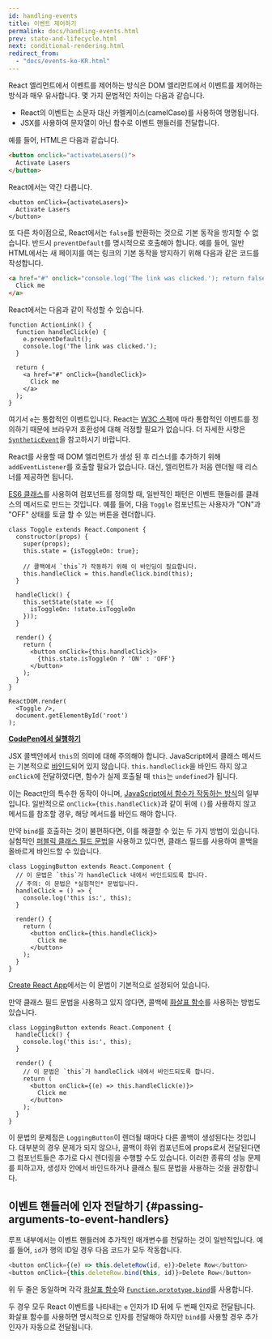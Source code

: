 ```yaml
---
id: handling-events
title: 이벤트 제어하기
permalink: docs/handling-events.html
prev: state-and-lifecycle.html
next: conditional-rendering.html
redirect_from:
  - "docs/events-ko-KR.html"
---
```


React 엘리먼트에서 이벤트를 제어하는 방식은 DOM 엘리먼트에서 이벤트를 제어하는 방식과 매우 유사합니다. 몇 가지 문법적인 차이는 다음과 같습니다.

* React의 이벤트는 소문자 대신 카멜케이스(camelCase)를 사용하여 명명됩니다. 
* JSX를 사용하여 문자열이 아닌 함수로 이벤트 핸들러를 전달합니다.

예를 들어, HTML은 다음과 같습니다.

```html
<button onclick="activateLasers()">
  Activate Lasers
</button>
```

React에서는 약간 다릅니다.

```js{1}
<button onClick={activateLasers}>
  Activate Lasers
</button>
```

또 다른 차이점으로, React에서는 `false`를 반환하는 것으로 기본 동작을 방지할 수 없습니다. 반드시 `preventDefault`를 명시적으로 호출해야 합니다. 예를 들어, 일반 HTML에서는 새 페이지를 여는 링크의 기본 동작을 방지하기 위해 다음과 같은 코드를 작성합니다.

```html
<a href="#" onclick="console.log('The link was clicked.'); return false">
  Click me
</a>
```

React에서는 다음과 같이 작성할 수 있습니다.

```js{2-5,8}
function ActionLink() {
  function handleClick(e) {
    e.preventDefault();
    console.log('The link was clicked.');
  }

  return (
    <a href="#" onClick={handleClick}>
      Click me
    </a>
  );
}
```

여기서 `e`는 통합적인 이벤트입니다. React는 [W3C 스펙](https://www.w3.org/TR/DOM-Level-3-Events/)에 따라 통합적인 이벤트를 정의하기 때문에 브라우저 호환성에 대해 걱정할 필요가 없습니다. 더 자세한 사항은 [`SyntheticEvent`](/docs/events.html)을 참고하시기 바랍니다.

React를 사용할 때 DOM 엘리먼트가 생성 된 후 리스너를 추가하기 위해 `addEventListener`를 호출할 필요가 없습니다. 대신, 엘리먼트가 처음 렌더될 때 리스너를 제공하면 됩니다.

[ES6 클래스](https://developer.mozilla.org/en/docs/Web/JavaScript/Reference/Classes)를 사용하여 컴포넌트를 정의할 때, 일반적인 패턴은 이벤트 핸들러를 클래스의 메서드로 만드는 것입니다. 예를 들어, 다음 `Toggle` 컴포넌트는 사용자가 "ON"과 "OFF" 상태를 토글 할 수 있는 버튼을 렌더합니다.

```js{6,7,10-14,18}
class Toggle extends React.Component {
  constructor(props) {
    super(props);
    this.state = {isToggleOn: true};

    // 콜백에서 `this`가 작동하기 위해 이 바인딩이 필요합니다.
    this.handleClick = this.handleClick.bind(this);
  }

  handleClick() {
    this.setState(state => ({
      isToggleOn: !state.isToggleOn
    }));
  }

  render() {
    return (
      <button onClick={this.handleClick}>
        {this.state.isToggleOn ? 'ON' : 'OFF'}
      </button>
    );
  }
}

ReactDOM.render(
  <Toggle />,
  document.getElementById('root')
);
```

[**CodePen에서 실행하기**](http://codepen.io/gaearon/pen/xEmzGg?editors=0010)

JSX 콜백안에서 `this`의 의미에 대해 주의해야 합니다. JavaScript에서 클래스 메서드는 기본적으로 [바인드](https://developer.mozilla.org/en/docs/Web/JavaScript/Reference/Global_objects/Function/bind)되어 있지 않습니다. `this.handleClick`을 바인드 하지 않고 `onClick`에 전달하였다면, 함수가 실제 호출될 때 `this`는 `undefined`가 됩니다.

이는 React만의 특수한 동작이 아니며, [JavaScript에서 함수가 작동하는 방식](https://www.smashingmagazine.com/2014/01/understanding-javascript-function-prototype-bind/)의 일부입니다. 일반적으로  `onClick={this.handleClick}`과 같이 뒤에 `()`를 사용하지 않고 메서드를 참조할 경우, 해당 메서드를 바인드 해야 합니다.

만약 `bind`를 호출하는 것이 불편하다면, 이를 해결할 수 있는 두 가지 방법이 있습니다. 실험적인 [퍼블릭 클래스 필드 문법](https://babeljs.io/docs/plugins/transform-class-properties/)을 사용하고 있다면, 클래스 필드를 사용하여 콜백을 올바르게 바인드할 수 있습니다.

```js{2-6}
class LoggingButton extends React.Component {
  // 이 문법은 `this`가 handleClick 내에서 바인드되도록 합니다.
  // 주의: 이 문법은 *실험적인* 문법입니다.
  handleClick = () => {
    console.log('this is:', this);
  }

  render() {
    return (
      <button onClick={this.handleClick}>
        Click me
      </button>
    );
  }
}
```

[Create React App](https://github.com/facebookincubator/create-react-app)에서는 이 문법이 기본적으로 설정되어 있습니다.

만약 클래스 필드 문법을 사용하고 있지 않다면, 콜백에 [화살표 함수](https://developer.mozilla.org/en/docs/Web/JavaScript/Reference/Functions/Arrow_functions)를 사용하는 방법도 있습니다.

```js{7-9}
class LoggingButton extends React.Component {
  handleClick() {
    console.log('this is:', this);
  }

  render() {
    // 이 문법은 `this`가 handleClick 내에서 바인드되도록 합니다.
    return (
      <button onClick={(e) => this.handleClick(e)}>
        Click me
      </button>
    );
  }
}
```

이 문법의 문제점은 `LoggingButton`이 렌더될 때마다 다른 콜백이 생성된다는 것입니다. 대부분의 경우 문제가 되지 않으나, 콜백이 하위 컴포넌트에 props로서 전달된다면 그 컴포넌트들은 추가로 다시 렌더링을 수행할 수도 있습니다. 이러한 종류의 성능 문제를 피하고자, 생성자 안에서 바인드하거나 클래스 필드 문법을 사용하는 것을 권장합니다.

## 이벤트 핸들러에 인자 전달하기 {#passing-arguments-to-event-handlers}

루프 내부에서는 이벤트 핸들러에 추가적인 매개변수를 전달하는 것이 일반적입니다. 예를 들어, `id`가 행의 ID일 경우 다음 코드가 모두 작동합니다.

```js
<button onClick={(e) => this.deleteRow(id, e)}>Delete Row</button>
<button onClick={this.deleteRow.bind(this, id)}>Delete Row</button>
```

위 두 줄은 동일하며 각각 [화살표 함수](https://developer.mozilla.org/en-US/docs/Web/JavaScript/Reference/Functions/Arrow_functions)와 [`Function.prototype.bind`](https://developer.mozilla.org/en-US/docs/Web/JavaScript/Reference/Global_objects/Function/bind)를 사용합니다.

두 경우 모두 React 이벤트를 나타내는 `e` 인자가 ID 뒤에 두 번째 인자로 전달됩니다. 화살표 함수를 사용하면 명시적으로 인자를 전달해야 하지만 `bind`를 사용할 경우 추가 인자가 자동으로 전달됩니다.
